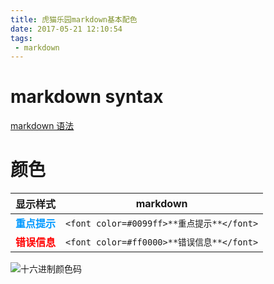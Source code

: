 ```yaml
---
title: 虎猫乐园markdown基本配色
date: 2017-05-21 12:10:54
tags:
 - markdown
---
```


# markdown syntax
[markdown 语法](http://www.appinn.com/markdown/index.html)

# 颜色

|   显示样式      |   markdown         |
| ------------- |:-------------:|
| <font color=#0099ff>**重点提示**</font>     | `<font color=#0099ff>**重点提示**</font>` |
| <font color=#ff0000>**错误信息**</font>     | `<font color=#ff0000>**错误信息**</font>` |


![十六进制颜色码](http://anocelot-wiki.oss-cn-hangzhou.aliyuncs.com/common/basic/%E5%8D%81%E5%85%AD%E8%BF%9B%E5%88%B6%E9%A2%9C%E8%89%B2%E7%A0%81.jpg)






